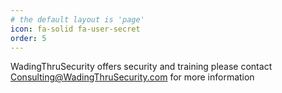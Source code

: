 ```yaml
---
# the default layout is 'page'
icon: fa-solid fa-user-secret
order: 5
---
```


WadingThruSecurity offers security and training please contact Consulting@WadingThruSecurity.com for more information